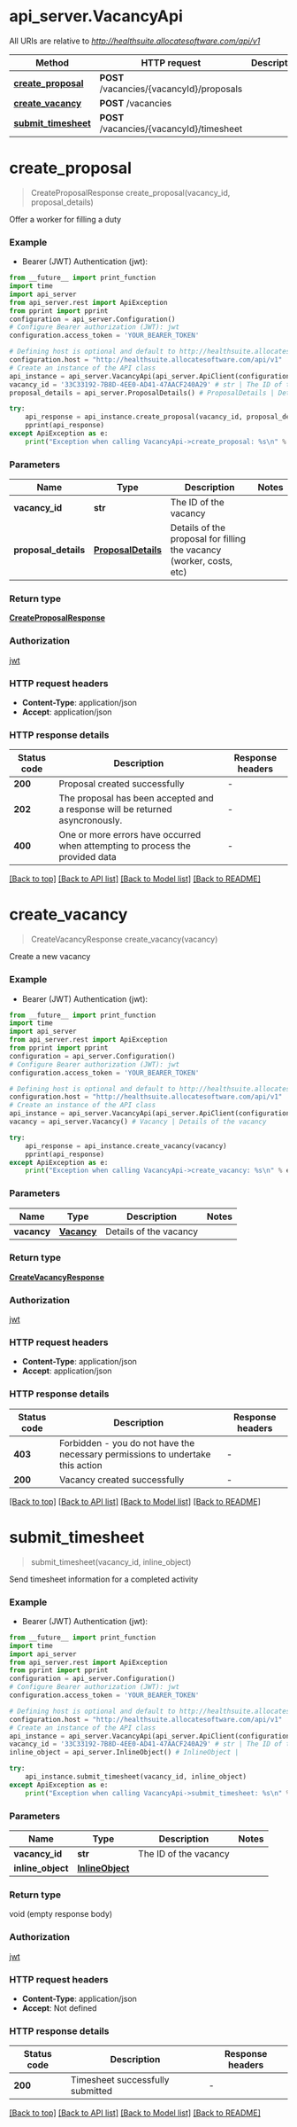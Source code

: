 # api_server.VacancyApi

All URIs are relative to *http://healthsuite.allocatesoftware.com/api/v1*

Method | HTTP request | Description
------------- | ------------- | -------------
[**create_proposal**](VacancyApi.md#create_proposal) | **POST** /vacancies/{vacancyId}/proposals | 
[**create_vacancy**](VacancyApi.md#create_vacancy) | **POST** /vacancies | 
[**submit_timesheet**](VacancyApi.md#submit_timesheet) | **POST** /vacancies/{vacancyId}/timesheet | 


# **create_proposal**
> CreateProposalResponse create_proposal(vacancy_id, proposal_details)



Offer a worker for filling a duty

### Example

* Bearer (JWT) Authentication (jwt):
```python
from __future__ import print_function
import time
import api_server
from api_server.rest import ApiException
from pprint import pprint
configuration = api_server.Configuration()
# Configure Bearer authorization (JWT): jwt
configuration.access_token = 'YOUR_BEARER_TOKEN'

# Defining host is optional and default to http://healthsuite.allocatesoftware.com/api/v1
configuration.host = "http://healthsuite.allocatesoftware.com/api/v1"
# Create an instance of the API class
api_instance = api_server.VacancyApi(api_server.ApiClient(configuration))
vacancy_id = '33C33192-7B8D-4EE0-AD41-47AACF240A29' # str | The ID of the vacancy
proposal_details = api_server.ProposalDetails() # ProposalDetails | Details of the proposal for filling the vacancy (worker, costs, etc)

try:
    api_response = api_instance.create_proposal(vacancy_id, proposal_details)
    pprint(api_response)
except ApiException as e:
    print("Exception when calling VacancyApi->create_proposal: %s\n" % e)
```

### Parameters

Name | Type | Description  | Notes
------------- | ------------- | ------------- | -------------
 **vacancy_id** | **str**| The ID of the vacancy | 
 **proposal_details** | [**ProposalDetails**](ProposalDetails.md)| Details of the proposal for filling the vacancy (worker, costs, etc) | 

### Return type

[**CreateProposalResponse**](CreateProposalResponse.md)

### Authorization

[jwt](../README.md#jwt)

### HTTP request headers

 - **Content-Type**: application/json
 - **Accept**: application/json

### HTTP response details
| Status code | Description | Response headers |
|-------------|-------------|------------------|
**200** | Proposal created successfully |  -  |
**202** | The proposal has been accepted and a response will be returned asyncronously. |  -  |
**400** | One or more errors have occurred when attempting to process the provided data |  -  |

[[Back to top]](#) [[Back to API list]](../README.md#documentation-for-api-endpoints) [[Back to Model list]](../README.md#documentation-for-models) [[Back to README]](../README.md)

# **create_vacancy**
> CreateVacancyResponse create_vacancy(vacancy)



Create a new vacancy

### Example

* Bearer (JWT) Authentication (jwt):
```python
from __future__ import print_function
import time
import api_server
from api_server.rest import ApiException
from pprint import pprint
configuration = api_server.Configuration()
# Configure Bearer authorization (JWT): jwt
configuration.access_token = 'YOUR_BEARER_TOKEN'

# Defining host is optional and default to http://healthsuite.allocatesoftware.com/api/v1
configuration.host = "http://healthsuite.allocatesoftware.com/api/v1"
# Create an instance of the API class
api_instance = api_server.VacancyApi(api_server.ApiClient(configuration))
vacancy = api_server.Vacancy() # Vacancy | Details of the vacancy

try:
    api_response = api_instance.create_vacancy(vacancy)
    pprint(api_response)
except ApiException as e:
    print("Exception when calling VacancyApi->create_vacancy: %s\n" % e)
```

### Parameters

Name | Type | Description  | Notes
------------- | ------------- | ------------- | -------------
 **vacancy** | [**Vacancy**](Vacancy.md)| Details of the vacancy | 

### Return type

[**CreateVacancyResponse**](CreateVacancyResponse.md)

### Authorization

[jwt](../README.md#jwt)

### HTTP request headers

 - **Content-Type**: application/json
 - **Accept**: application/json

### HTTP response details
| Status code | Description | Response headers |
|-------------|-------------|------------------|
**403** | Forbidden - you do not have the necessary permissions to undertake this action |  -  |
**200** | Vacancy created successfully |  -  |

[[Back to top]](#) [[Back to API list]](../README.md#documentation-for-api-endpoints) [[Back to Model list]](../README.md#documentation-for-models) [[Back to README]](../README.md)

# **submit_timesheet**
> submit_timesheet(vacancy_id, inline_object)



Send timesheet information for a completed activity

### Example

* Bearer (JWT) Authentication (jwt):
```python
from __future__ import print_function
import time
import api_server
from api_server.rest import ApiException
from pprint import pprint
configuration = api_server.Configuration()
# Configure Bearer authorization (JWT): jwt
configuration.access_token = 'YOUR_BEARER_TOKEN'

# Defining host is optional and default to http://healthsuite.allocatesoftware.com/api/v1
configuration.host = "http://healthsuite.allocatesoftware.com/api/v1"
# Create an instance of the API class
api_instance = api_server.VacancyApi(api_server.ApiClient(configuration))
vacancy_id = '33C33192-7B8D-4EE0-AD41-47AACF240A29' # str | The ID of the vacancy
inline_object = api_server.InlineObject() # InlineObject | 

try:
    api_instance.submit_timesheet(vacancy_id, inline_object)
except ApiException as e:
    print("Exception when calling VacancyApi->submit_timesheet: %s\n" % e)
```

### Parameters

Name | Type | Description  | Notes
------------- | ------------- | ------------- | -------------
 **vacancy_id** | **str**| The ID of the vacancy | 
 **inline_object** | [**InlineObject**](InlineObject.md)|  | 

### Return type

void (empty response body)

### Authorization

[jwt](../README.md#jwt)

### HTTP request headers

 - **Content-Type**: application/json
 - **Accept**: Not defined

### HTTP response details
| Status code | Description | Response headers |
|-------------|-------------|------------------|
**200** | Timesheet successfully submitted |  -  |

[[Back to top]](#) [[Back to API list]](../README.md#documentation-for-api-endpoints) [[Back to Model list]](../README.md#documentation-for-models) [[Back to README]](../README.md)


